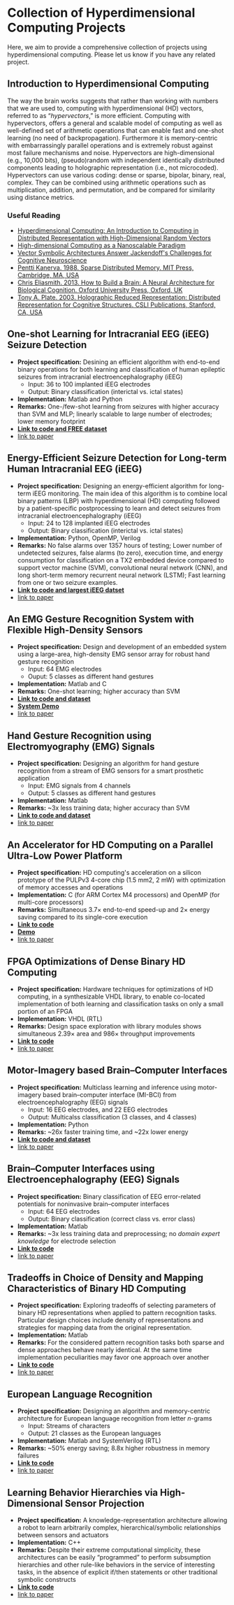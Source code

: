 # Collection of Hyperdimensional Computing Projects
Here, we aim to provide a comprehensive collection of projects using hyperdimensional computing. Please let us know if you have any related project.


## Introduction to Hyperdimensional Computing
The way the brain works suggests that rather than working with numbers that we are used to, computing with hyperdimensional (HD) vectors, referred to as “*hypervectors*,” is more efficient. Computing with hypervectors, offers a general and scalable model of computing as well as well-defined set of arithmetic operations that can enable fast and one-shot learning (no need of backpropagation). Furthermore it is memory-centric with embarrassingly parallel operations and is extremely robust against most failure mechanisms and noise. 
Hypervectors are high-dimensional (e.g., 10,000 bits), (pseudo)random with independent identically distributed components leading to holographic representation (i.e., not microcoded). Hypervectors can use various coding: dense or sparse, bipolar, binary, real, complex. They can be combined using arithmetic operations such as multiplication, addition, and permutation, and be compared for similarity using distance metrics.

### Useful Reading
* [Hyperdimensional Computing: An Introduction to Computing in Distributed Representation with High-Dimensional Random Vectors](http://redwood.berkeley.edu/vs265/kanerva09-hyperdimensional.pdf) 
* [High-dimensional Computing as a Nanoscalable Paradigm](https://iis-people.ee.ethz.ch/~arahimi/papers/TCAS17.pdf)
* [Vector Symbolic Architectures Answer Jackendoff's Challenges for Cognitive Neuroscience](https://arxiv.org/abs/cs/0412059)
* [Pentti Kanerva. 1988. Sparse Distributed Memory. MIT Press, Cambridge, MA, USA](https://mitpress.mit.edu/books/sparse-distributed-memory)
* [Chris Eliasmith. 2013. How to Build a Brain: A Neural Architecture for Biological Cognition. Oxford University Press, Oxford, UK](http://www.oxfordscholarship.com/view/10.1093/acprof:oso/9780199794546.001.0001/acprof-9780199794546)
* [Tony A. Plate. 2003. Holographic Reduced Representation: Distributed Representation for Cognitive Structures. CSLI Publications, Stanford, CA, USA](https://dl.acm.org/citation.cfm?id=862031)


## One-shot Learning for Intracranial EEG (iEEG) Seizure Detection
* **Project specification:** Desining an efficient algorithm with end-to-end binary operations for both learning and classification of human epileptic seizures from intracranial electroencephalography (iEEG)
  * Input: 36 to 100 implanted iEEG electrodes
  * Output: Binary classification (interictal vs. ictal states)
* **Implementation:** Matlab and Python
* **Remarks:** One-/few-shot learning from seizures with higher accuracy than SVM and MLP; linearly scalable to large number of electrodes; lower memory footprint
* [**Link to code and FREE dataset**](http://ieeg-swez.ethz.ch)
* [link to paper](https://www.research-collection.ethz.ch/handle/20.500.11850/305686)


##  Energy-Efficient Seizure Detection for Long-term Human Intracranial EEG (iEEG) 
* **Project specification:** Designing an energy-efficient algorithm for long-term iEEG monitoring. The main idea of this algorithm is to combine local binary patterns (LBP) with hyperdimensional (HD) computing followed by a patient-specific postprocessing to learn and detect seizures from intracranial electroencephalography (iEEG)
  * Input: 24 to 128 implanted iEEG electrodes
  * Output: Binary classification (interictal vs. ictal states)
* **Implementation:** Python, OpenMP, Verilog
* **Remarks:** No false alarms over 1357 hours of testing; Lower number of undetected seizures, false alarms (to zero), execution time, and energy consumption for classification on a TX2 embedded device compared to support vector machine (SVM), convolutional neural network (CNN), and long short-term memory recurrent neural network (LSTM); Fast learning from one or two seizure examples.
* [**Link to code and largest iEEG datset**](http://ieeg-swez.ethz.ch)
* [link to paper](https://www.research-collection.ethz.ch/handle/20.500.11850/307983)


##  An EMG Gesture Recognition System with Flexible High-Density Sensors 
* **Project specification:** Design and development of an embedded system using a large-area, high-density EMG sensor array for robust hand gesture recognition
  * Input: 64 EMG electrodes
  * Ouput: 5 classes as different hand gestures
* **Implementation:** Matlab and C
* **Remarks:** One-shot learning; higher accuracy than SVM
* [**Link to code and dataset**](https://github.com/a-moin/flexemg)
* [**System Demo**](https://bwrc.eecs.berkeley.edu/sites/default/files/files/u2630/flexemg_v2_lq.mp4#t=2)
* [link to paper](https://iis-people.ee.ethz.ch/~arahimi/papers/ISCAS18.pdf)


## Hand Gesture Recognition using Electromyography (EMG) Signals
* **Project specification:** Designing an algorithm for hand gesture recognition from a stream of EMG sensors for a smart prosthetic application
  * Input: EMG signals from 4 channels
  * Output: 5 classes as different hand gestures
* **Implementation:** Matlab
* **Remarks:** ~3x less training data; higher accuracy than SVM
* [**Link to code and dataset**](https://github.com/abbas-rahimi/HDC-EMG)
* [link to paper](https://iis-people.ee.ethz.ch/~arahimi/papers/ICRC16.pdf)


## An Accelerator for HD Computing on a Parallel Ultra-Low Power Platform
* **Project specification:** HD computing's acceleration on a silicon prototype of the PULPv3 4-core chip (1.5 mm2, 2 mW) with optimization of memory accesses and operations
* **Implementation:** C (for ARM Cortex M4 processors) and OpenMP (for multi-core processors)
* **Remarks:** Simultaneous 3.7× end-to-end speed-up and 2× energy saving compared to its single-core execution
* [**Link to code**](https://github.com/fabio-montagna/PULP-HD)
* [**Demo**](https://www.youtube.com/watch?v=rjaw0LTqZZg)
* [link to paper](https://iis-people.ee.ethz.ch/~arahimi/papers/DAC18.pdf)

## FPGA Optimizations of Dense Binary HD Computing
* **Project specification:** Hardware techniques for optimizations of HD computing, in a synthesizable VHDL library, to enable co-located implementation of both learning and classification tasks on only a small portion of an FPGA
* **Implementation:** VHDL (RTL)
* **Remarks:** Design space exploration with library modules shows simultaneous 2.39× area and 986× throughput improvements
* [**Link to code**](https://github.com/eardbi/hd-vhdl-library)
* [link to paper](https://arxiv.org/abs/1807.08583)


## Motor-Imagery based Brain–Computer Interfaces
* **Project specification:** Multiclass learning and inference using motor-imagery based brain–computer interface (MI-BCI) from electroencephalography (EEG) signals
  * Input: 16 EEG electrodes, and 22 EEG electrodes
  * Output: Multicalss classification (3 classes, and 4 classes)
* **Implementation:** Python
* **Remarks:** ~26x faster training time, and ~22x lower energy 
* [**Link to code and dataset**](https://github.com/MHersche/HDembedding-BCI)
* [link to paper](https://arxiv.org/abs/1812.05705)


## Brain–Computer Interfaces using Electroencephalography (EEG) Signals 
* **Project specification:** Binary classification of EEG error-related potentials for noninvasive brain–computer interfaces
  * Input: 64 EEG electrodes
  * Output: Binary classification (correct class vs. error class)
* **Implementation:** Matlab
* **Remarks:** ~3x less training data and preprocessing; no *domain expert knowledge* for electrode selection 
* [**Link to code**](https://github.com/abbas-rahimi/HDC-EEG-ERP)
* [link to paper](https://iis-people.ee.ethz.ch/~arahimi/papers/MONET17.pdf)


## Tradeoffs in Choice of Density and Mapping Characteristics of Binary HD Computing
* **Project specification:** Exploring tradeoffs of selecting parameters of binary HD representations when applied to pattern recognition tasks. Particular design choices include density of representations and strategies for mapping data from the original representation.
* **Implementation:** Matlab
* **Remarks:** For the considered pattern recognition tasks both sparse and dense approaches behave nearly identical. At the same time implementation peculiarities may favor one approach over another
* [**Link to code**](https://github.com/denkle/Binary-Hyperdimensional-Computing-Trade-offs-in-Choice-of-Density-and-Mapping)
* [link to paper](https://iis-people.ee.ethz.ch/~arahimi/papers/TNNLS18.pdf)


## European Language Recognition
* **Project specification:** Designing an algorithm and memory-centric architecture for European language recognition from letter *n*-grams
  * Input: Streams of characters
  * Output: 21 classes as the European languages 
* **Implementation:** Matlab and SystemVerilog (RTL)
* **Remarks:** ~50% energy saving; 8.8x higher robustness in memory failures
* [**Link to code**](https://github.com/abbas-rahimi/HDC-Language-Recognition)
* [link to paper](https://iis-people.ee.ethz.ch/~arahimi/papers/ISLPED16.pdf)


## Learning Behavior Hierarchies via High-Dimensional Sensor Projection
* **Project specification:** A knowledge-representation architecture allowing a robot to learn arbitrarily complex, hierarchical/symbolic relationships between sensors and actuators
* **Implementation:** C++
* **Remarks:** Despite their extreme computational simplicity, these architectures can be easily “programmed” to perform subsumption hierarchies and other rule-like behaviors in the service of interesting tasks, in the absence of explicit if/then statements or other traditional symbolic constructs
* [**Link to code**](https://github.com/simondlevy/vsarobot)
* [link to paper](https://www.aaai.org/ocs/index.php/WS/AAAIW13/paper/download/7075/6578)
